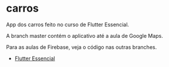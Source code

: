 # carros

App dos carros feito no curso de Flutter Essencial.

A branch master contém o aplicativo até a aula de Google Maps.

Para as aulas de Firebase, veja o código nas outras branches.

- [Flutter Essencial](https://www.udemy.com/course/flutter-essencial/)